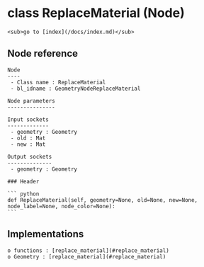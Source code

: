 # class ReplaceMaterial (Node)

    <sub>go to [index](/docs/index.md)</sub>
    
## Node reference

    Node
    ----
     - Class name : ReplaceMaterial
     - bl_idname : GeometryNodeReplaceMaterial
    
    Node parameters
    ---------------
    
    Input sockets
    -------------
     - geometry : Geometry
     - old : Mat
     - new : Mat
    
    Output sockets
    --------------
     - geometry : Geometry
    
    ### Header

    ``` python
    def ReplaceMaterial(self, geometry=None, old=None, new=None, node_label=None, node_color=None):
    ```
    
## Implementations

    o functions : [replace_material](#replace_material)
    o Geometry : [replace_material](#replace_material) 
    
    
